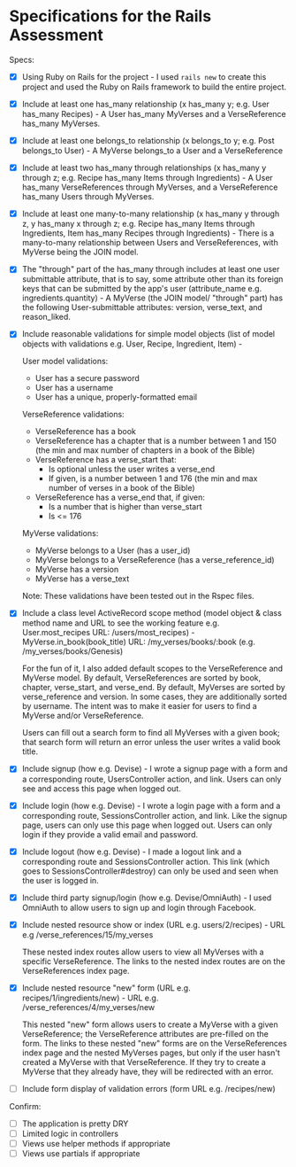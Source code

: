 # Specifications for the Rails Assessment

Specs:
- [x] Using Ruby on Rails for the project - I used `rails new` to create this project and used the Ruby on Rails framework to build the entire project.

- [x] Include at least one has_many relationship (x has_many y; e.g. User has_many Recipes) - A User has_many MyVerses and a VerseReference has_many MyVerses.
- [x] Include at least one belongs_to relationship (x belongs_to y; e.g. Post belongs_to User) - A MyVerse belongs_to a User and a VerseReference
- [x] Include at least two has_many through relationships (x has_many y through z; e.g. Recipe has_many Items through Ingredients) - A User has_many VerseReferences through MyVerses, and a VerseReference has_many Users through MyVerses.
- [x] Include at least one many-to-many relationship (x has_many y through z, y has_many x through z; e.g. Recipe has_many Items through Ingredients, Item has_many Recipes through Ingredients) - There is a many-to-many relationship between Users and VerseReferences, with MyVerse being the JOIN model.
- [x] The "through" part of the has_many through includes at least one user submittable attribute, that is to say, some attribute other than its foreign keys that can be submitted by the app's user (attribute_name e.g. ingredients.quantity) - A MyVerse (the JOIN model/ "through" part) has the following User-submittable attributes: version, verse_text, and reason_liked.
- [x] Include reasonable validations for simple model objects (list of model objects with validations e.g. User, Recipe, Ingredient, Item) - 

  User model validations:
  - User has a secure password
  - User has a username
  - User has a unique, properly-formatted email

  VerseReference validations:
  - VerseReference has a book
  - VerseReference has a chapter that is a number between 1 and 150 (the min and max number of chapters in a book of the Bible)
  - VerseReference has a verse_start that:
    - Is optional unless the user writes a verse_end
    - If given, is a number between 1 and 176 (the min and max number of verses in a book of the Bible)
  - VerseReference has a verse_end that, if given:
    - Is a number that is higher than verse_start
    - Is <= 176

  MyVerse validations:
  - MyVerse belongs to a User (has a user_id)
  - MyVerse belongs to a VerseReference (has a verse_reference_id)
  - MyVerse has a version
  - MyVerse has a verse_text

  Note: These validations have been tested out in the Rspec files.

- [x] Include a class level ActiveRecord scope method (model object & class method name and URL to see the working feature e.g. User.most_recipes URL: /users/most_recipes) - 
  MyVerse.in_book(book_title) URL: /my_verses/books/:book (e.g. /my_verses/books/Genesis)

  For the fun of it, I also added default scopes to the VerseReference and MyVerse model.
  By default, VerseReferences are sorted by book, chapter, verse_start, and verse_end.
  By default, MyVerses are sorted by verse_reference and version. In some cases, they are additionally sorted by username.
  The intent was to make it easier for users to find a MyVerse and/or VerseReference.

  Users can fill out a search form to find all MyVerses with a given book;
  that search form will return an error unless the user writes a valid book title.
- [x] Include signup (how e.g. Devise) - I wrote a signup page with a form and a corresponding route, UsersController action, and link. Users can only see and access this page when logged out.
- [x] Include login (how e.g. Devise) - I wrote a login page with a form and a corresponding route, SessionsController action, and link. Like the signup page, users can only use this page when logged out. Users can only login if they provide a valid email and password.
- [x] Include logout (how e.g. Devise) - I made a logout link and a corresponding route and SessionsController action. This link (which goes to SessionsController#destroy) can only be used and seen when the user is logged in.
- [x] Include third party signup/login (how e.g. Devise/OmniAuth) - I used OmniAuth to allow users to sign up and login through Facebook.
- [x] Include nested resource show or index (URL e.g. users/2/recipes) - 
  URL e.g /verse_references/15/my_verses

  These nested index routes allow users to view all MyVerses with a specific VerseReference.
  The links to the nested index routes are on the VerseReferences index page.
- [x] Include nested resource "new" form (URL e.g. recipes/1/ingredients/new) - 
  URL e.g. /verse_references/4/my_verses/new

  This nested "new" form allows users to create a MyVerse with a given VerseReference;
  the VerseReference attributes are pre-filled on the form.
  The links to these nested "new" forms are on the VerseReferences index page and the nested MyVerses pages, but only if the user hasn't created a MyVerse with that VerseReference.
  If they try to create a MyVerse that they already have, they will be redirected with an error.
- [ ] Include form display of validation errors (form URL e.g. /recipes/new)

Confirm:
- [ ] The application is pretty DRY
- [ ] Limited logic in controllers
- [ ] Views use helper methods if appropriate
- [ ] Views use partials if appropriate